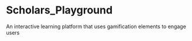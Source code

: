 # Scholars_Playground
An interactive learning platform that uses gamification elements to engage users
